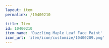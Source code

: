 ```yaml
---
layout: item
permalink: /10400210

title: Item
id: 10400210
item_name: 'Dazzling Maple Leaf Face Paint'
icon_url: 'item/icon/customize/10400209.png'
---
```

